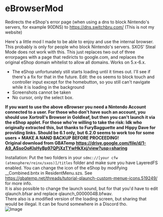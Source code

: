 # eBrowserMod
Redirects the eShop's error page (when using a dns to block Nintendo's servers, for example 90DNS) to https://dns.switchbru.com/ (This is not my website)
  
Here's a little mod I made to be able to enjoy and use the internal browser. This probably is only for people who block Nintendo's servers. SXOS' Steal Mode does not work with this.
This just replaces two out of three errorpages with a page that rediricts to google.com, and replaces the original eShop domain whitelist to allow all domains. Works on 5.x-6.x.
  
* The eShop unfortunately still starts loading until it times out. I'll see if there's a fix for that in the future. 
Edit: the os seems to block touch and controller input except for the homebutton, so you still can't navigate while it is loading in the background
* Screenshots cannot be taken
* No cursor, only the select box.
  
**If you want to use the above eBrowser you need a Nintendo Account connected to a user. For those who don't have such an account, you should use Xortroll's Browser in Goldleaf, but then you can't launch it via the eShop applet. For those who're willing to take the risk:  Idk who originally extracted this, but thanks to FuryBagguette and Hippy Dave for providing links. **Should be 6.1 only, but 6.2.0 seems to work too for some users + MAKE A NAND BACKUP BEFORE PROCEEDING!**  
Original download from GBATemp https://drive.google.com/file/d/1-A9_ASsoOoKIsHyBp97QPjXzTYwHkXxj/view?usp=sharing**
  
Installation: Put the two folders in your `sdmc://[your cfw (atmosphere/reinx/sxos)]/titles` folder and make sure you have LayeredFS enabled.
You can change the icon of the eShop by modifying __Combined.bntx in ResidentMenu.szs.
See https://gbatemp.net/threads/tutorial-qlaunch-custom-menue-icons.519249/ for more info.  
It is also possible to change the launch sound, but for that you'd have to edit qlaunch.bfsar and replace qlaunch_0000004B.bfwav.  
There also is a modified version of the loading screen, but sharing that would be illegal. It can be found somewhere in a Discord tho.  
![Image](https://cdn.discordapp.com/attachments/272399519570722826/535079649856716811/unknown.png)
